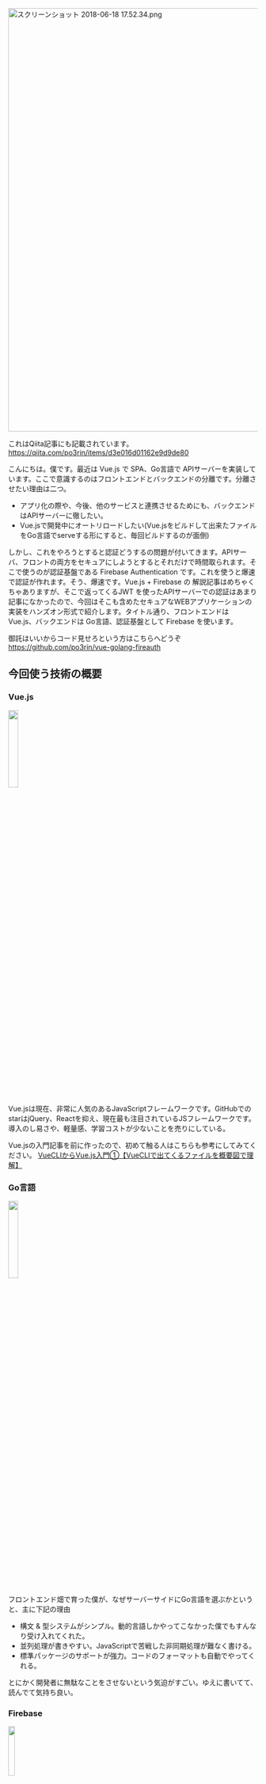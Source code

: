 
<img width="855" alt="スクリーンショット 2018-06-18 17.52.34.png" src="https://qiita-image-store.s3.amazonaws.com/0/186028/47db3a74-6c0c-1c50-682b-f7d6b2158ba9.png">


これはQiita記事にも記載されています。
https://qiita.com/po3rin/items/d3e016d01162e9d9de80


こんにちは。僕です。最近は Vue.js で SPA、Go言語で APIサーバーを実装しています。ここで意識するのはフロントエンドとバックエンドの分離です。分離させたい理由は二つ。

* アプリ化の際や、今後、他のサービスと連携させるためにも、バックエンドはAPIサーバーに徹したい。
* Vue.jsで開発中にオートリロードしたい(Vue.jsをビルドして出来たファイルをGo言語でserveする形にすると、毎回ビルドするのが面倒)

しかし、これをやろうとすると認証どうするの問題が付いてきます。APIサーバ、フロントの両方をセキュアにしようとするとそれだけで時間取られます。そこで使うのが認証基盤である Firebase Authentication です。これを使うと爆速で認証が作れます。そう、爆速です。Vue.js + Firebase の 解説記事はめちゃくちゃありますが、そこで返ってくるJWT を使ったAPIサーバーでの認証はあまり記事になかったので、今回はそこも含めたセキュアなWEBアプリケーションの実装をハンズオン形式で紹介します。タイトル通り、フロントエンドは Vue.js、バックエンドは Go言語、認証基盤として Firebase を使います。

御託はいいからコード見せろという方はこちらへどうぞ
https://github.com/po3rin/vue-golang-fireauth

## 今回使う技術の概要

### Vue.js

<img src="https://qiita-image-store.s3.amazonaws.com/0/186028/f854d45f-ac35-8092-ef62-cff61b4bb3ea.png" width=20%>

Vue.jsは現在、非常に人気のあるJavaScriptフレームワークです。GitHubでのstarはjQuery、Reactを抑え、現在最も注目されているJSフレームワークです。導入のし易さや、軽量感、学習コストが少ないことを売りにしている。

Vue.jsの入門記事を前に作ったので、初めて触る人はこちらも参考にしてみてください。
[VueCLIからVue.js入門①【VueCLIで出てくるファイルを概要図で理解】](https://qiita.com/po3rin/items/3968f825f3c86f9c4e21)

### Go言語

<img src="https://qiita-image-store.s3.amazonaws.com/0/186028/c5eebff9-91cc-fce6-a46f-2c697f5fc8d1.png" width=20%>

フロントエンド畑で育った僕が、なぜサーバーサイドにGo言語を選ぶかというと、主に下記の理由

* 構文 & 型システムがシンプル。動的言語しかやってこなかった僕でもすんなり受け入れてくれた。
* 並列処理が書きやすい。JavaScriptで苦戦した非同期処理が難なく書ける。
* 標準パッケージのサポートが強力。コードのフォーマットも自動でやってくれる。

とにかく開発者に無駄なことをさせないという気迫がすごい。ゆえに書いてて、読んでて気持ち良い。

### Firebase

<img src="https://qiita-image-store.s3.amazonaws.com/0/186028/dc9dd216-2e8e-f2f1-6fe0-3dba3f82da03.png" width=16%>

FirebaseはMBaas(mobile backend as a service)と呼ばれるものの一種で，オンラインでサインアップするだけでサーバのセットアップやメンテナンスに煩わされることなく使い始めることができ，リアルタイム同期型データベースやユーザ認証等の様々な機能が使えます。趣味で開発する規模であればだいたい無料で使えます。

### JWT

<img src="https://qiita-image-store.s3.amazonaws.com/0/186028/b3fe9aef-86d7-55a6-0b2b-f45abc8dcb80.jpeg" width=40%>

JWT(Json Web Token)と書いてジョットと読むらしい。このトークンを使ってクライアント＆サーバー間で認証できる。特徴としては、

* 発行者が鍵を使ってJSONを署名し、トークンとして使う。
* JSONなので任意の情報を含めることができる(ユーザー名など)。
* 発行者は鍵を使ってトークンの検証を行う為、改竄を検知できる。

上記の特徴から、僕が特にメリットに感じた点は「ステートレス」という点。サーバ側にセッションストアを持たなくても検証ができる。

JWTは以下のフォーマットに従った文字列です。

```
{base64エンコードしたhead１er}.{base64エンコードしたclaims}.{署名}
```

実際にこちらのサイトでJWTのエンコード、デコードが試せる。
https://jwt.io/

JWTをGo言語で解説した記事を前に作ったので、JWTの解説についてはこちらを参考にしてください。
[Go言語で理解するJWT認証 実装ハンズオン](https://qiita.com/po3rin/items/740445d21487dfcb5d9f)

## 実装するアーキテクチャ

サインアップはフロント側で行います。サインアップしたアカウントでサインインすると Firebase から JWT が返却されます。このJWTを使ってAPIサーバーにアクセスします。図にすると下記のような形になります。

<img width="859" alt="スクリーンショット 2018-06-18 18.00.38.png" src="https://qiita-image-store.s3.amazonaws.com/0/186028/69c4a410-0ff6-8cda-e1ce-32860424d162.png">


## Vue.jsでSPAを作る

### 必要なインストール
Vue.jsの開発環境を整えるためにvue-cliを使います。そのためnode.jsをインストールしておいてください。インストールされているか下記で確認しましょう。

```bash
$ node -v
v9.5.0

$ npm -v
v5.6.0
```

### Vueアプリケーションの雛形作成

vue-cliをインストールしましょう

```bash
$ npm install -g vue-cli
```
これでVueアプリケーションの雛形が作成できます。早速任意の場所で下記を実行。test-vueの部分はプロジェクト名&ディレクトリ名になります。

```bash
$ vue init webpack test-vue
```

いろいろ聞かれますが、お好みで設定を変えれます。全部EnterでもOKです。実行が終わったら下記を実行し、雛形を確認してみましょう。

```bash
$ cd test-vue
$ npm run dev
```

最終的にコマンドに出ているURLにブラウザからアクセスしてみてください。Vueアプリケーションの土台ができています。

### まずは認証なしSPAを作る

src/HelloWorld を認証後のマイページにすることを想定していきます。そのためにSigninページ、Signupページを追加で作ります。

まずはAPIを叩くために、Promise ベースの HTTPクライアントである axios を導入します。

```bash

$ npm install axios --save
```

これを使って、APIサーバーからデータを受け取って表示するマイページを作成します。
では早速、src/components/HelloWorld.vueを編集します。

```vue

<template>
  <div class='hello'>
    <h1>{{ msg }}</h1>
    <h2>Essential Links</h2>
    <button @click="apiPublic">public</button>
    <button @click="apiPrivate">private</button>
  </div>
</template>

<script>
import axios from 'axios'
export default {
  name: 'HelloWorld',
  data () {
    return {
      msg: 'Welcome to Your Vue.js App'
    }
  },
  methods: {
    apiPublic: async function () {
      let res = await axios.get('http://localhost:8000/public')
      this.msg = res.data
    },
    apiPrivate: async function () {
      let res = await axios.get('http://localhost:8000/private')
      this.msg = res.data
    }
  }
}
</script>

<!-- Add 'scoped' attribute to limit CSS to this component only -->
<style scoped>
h1, h2 {
  font-weight: normal;
}
ul {
  list-style-type: none;
  padding: 0;
}
li {
  display: inline-block;
  margin: 0 10px;
}
a {
  color: #42b983;
}
button {
  margin: 10px 0;
  padding: 10px;
}
</style>
```

下のようになります

<img width="790" alt="スクリーンショット 2018-06-19 18.11.14.png" src="https://qiita-image-store.s3.amazonaws.com/0/186028/3818ad0b-732c-639d-df44-36035c75808e.png">

今はAPIを叩くボタンを押しても、まだAPIサーバーを作ってないのでエラーが出るはずです。

そして src/components/Signup.vue と src/components/Signin.vue を作成します。
まずは src/components/Signup.vue から

```vue

<template>
  <div class="signup">
    <h2>Sign up</h2>
    <input type="text" placeholder="Username" v-model="email">
    <input type="password" placeholder="Password" v-model="password">
    <button>Register</button>
    <p>Do you have an account?
      <router-link to="/signin">sign in now!!</router-link>
    </p>
  </div>
</template>

<script>
export default {
  name: 'Signup',
  data () {
    return {
      email: '',
      password: ''
    }
  }
}
</script>

<style scoped>
h1, h2 {
  font-weight: normal;
}
ul {
  list-style-type: none;
  padding: 0;
}
li {
  display: inline-block;
  margin: 0 10px;
}
a {
  color: #42b983;
}
.signup {
  margin-top: 20px;
  display: flex;
  flex-flow: column nowrap;
  justify-content: center;
  align-items: center
}
input {
  margin: 10px 0;
  padding: 10px;
}
button {
  margin: 10px 0;
  padding: 10px;
}
</style>
```

下のようになっているはず。signInページへ遷移するリンクはつけていないので　'localhost:8080/#/signup'　のようにURLで直接みてみましょう。

<img width="739" alt="スクリーンショット 2018-06-19 18.05.05.png" src="https://qiita-image-store.s3.amazonaws.com/0/186028/02b9adc9-ce96-0cbb-f488-f6f8caf4a5c0.png">


まだサインアップはできません。後程つけていきます。次は src/components/Signin.vue です。

```vue

<template>
    <div class="signin">
        <h2>Sign in</h2>
        <input type="text" placeholder="email" v-model="email">
        <input type="password" placeholder="Password" v-model="password">
        <button>Signin</button>
        <p>You don't have an account?
            <router-link to="/signup">create account now!!</router-link>
        </p>
    </div>
</template>

<script>
export default {
  name: 'Signin',
  data: function () {
    return {
      email: '',
      password: ''
    }
  }
}
</script>

<style scoped>
h1, h2 {
  font-weight: normal;
}
ul {
  list-style-type: none;
  padding: 0;
}
li {
  display: inline-block;
  margin: 0 10px;
}
a {
  color: #42b983;
}
.signin {
  margin-top: 20px;
  display: flex;
  flex-flow: column nowrap;
  justify-content: center;
  align-items: center
}
input {
  margin: 10px 0;
  padding: 10px;
}
button {
  margin: 10px 0;
  padding: 10px;
}
</style>
```

そしてこうなります。'localhost:8080/#/signin'　のようにURLで直接みてみましょう。

<img width="792" alt="スクリーンショット 2018-06-19 18.04.40.png" src="https://qiita-image-store.s3.amazonaws.com/0/186028/14c833c8-acca-f485-23c8-decbf2c3c6a4.png">

実際に動くサインイン機能は後程実装します。

最後に、作成したページへのルーティングを設定します。src/router/index.js を編集します。

```js
import Vue from 'vue'
import Router from 'vue-router'
import HelloWorld from '@/components/HelloWorld'
import Signup from '@/components/Signup'
import Signin from '@/components/Signin'

Vue.use(Router)

export default new Router({
  routes: [
    {
      path: '*',
      redirect: 'signin'
    },
    {
      path: '/',
      name: 'HelloWorld',
      component: HelloWorld
    },
    {
      path: '/signup',
      name: 'Signup',
      component: Signup
    },
    {
      path: '/signin',
      name: 'Signin',
      component: Signin
    }
  ]
})
```

これでサインアップ用、サインイン用、マイページの3ページができました。
では早速APIサーバーの実装に入りましょう。

## Vue.jsから叩くAPIサーバーをGo言語で実装する

<img width="815" alt="スクリーンショット 2018-06-18 18.44.12.png" src="https://qiita-image-store.s3.amazonaws.com/0/186028/74fa4d1e-4c95-1c64-43cf-a218609c97a3.png">

### 簡易なHTTPサーバー実装

認証なしの簡易APIサーバーを作ります。今回は軽量なウェブツールキット gorilla/mux を使いましょう。
まずはmain.goを作成します。

```go
package main

import (
	"log"
	"net/http"

	"github.com/gorilla/mux"
)

func public(w http.ResponseWriter, r *http.Request) {
	w.Write([]byte("hello public!\n"))
}

func private(w http.ResponseWriter, r *http.Request) {
	w.Write([]byte("hello private!\n"))
}

func main() {
	r := mux.NewRouter()
	r.HandleFunc("/public", public)
	r.HandleFunc("/private", private)

	log.Fatal(http.ListenAndServe(":8000", r))
}
```

実際にAPIが叩けるか terminal 等から確認しましょう。

```bash
$ go run main.go

$ curl localhost:8080/public
hello public!

$ curl localhost:8080/private
hello private!
```

いいですね！簡単にHTTPサーバーをかけました。ただし、Vue.js からはまだ叩けません。CORSのエラーが出ます。サーバー側でCORSの設定をする必要があります。

### CORSの設定

main関数の中を編集します。私はlocalhost:8080を設定していますが、各自、Vue.jsが立ち上がっているIPアドレス + ポート番号を設定してください。更に今回は HTTP Repuest の Header に Authorizationヘッダーをつけるので、これも許可します。関数の最後の行でCORSを設定してます。CORSを設定する handlers は github.com/gorilla/handlers を使っているのでこちらもimportしておきましょう。

```go
// ...
import (
  // ...
  "github.com/gorilla/handlers"
)

// ...

func main() {
	allowedOrigins := handlers.AllowedOrigins([]string{"http://localhost:8080"})
	allowedMethods := handlers.AllowedMethods([]string{"GET", "POST", "DELETE", "PUT"})
	allowedHeaders := handlers.AllowedHeaders([]string{"Authorization"})

	r := mux.NewRouter()
	r.HandleFunc("/public", public)
	r.HandleFunc("/private", private)

	log.Fatal(http.ListenAndServe(":8000", handlers.CORS(allowedOrigins, allowedMethods, allowedHeaders)(r)))
}
```

これで簡易的ですがAPIサーバーが出来ました。Vue.jsからAPIを叩いて画面の表示が変わることを確認しましょう。

## Firebase Authentication を使って認証機能を追加する

<img width="887" alt="スクリーンショット 2018-06-18 18.45.55.png" src="https://qiita-image-store.s3.amazonaws.com/0/186028/a263f340-8145-db0f-b350-ac0d8489d959.png">

では本題の認証をつけていきましょう。まずは上の形を目指します。

### Firebase を設定
https://firebase.google.com から初めます。
コンソールに入り、プロジェクトを新規作成します。

ウェブアプリにFirebaseを追加する をクリックします。
プロジェクトでFirebaseを使うために必要な設定項目が表示されるのでこれをコピーしておきます。

そして今回の実装例としてメールアドレスでの認証を行うので、Authenticationの メール/パスワード を有効にします。もちろんGoogleアカウント認証や、GitHub認証もここから設定できます。これでメールアドレスとパスワードによる認証の準備が出来ました。

Vue.js で Firebase を使うためのモジュールもここで install しておきましょう。

```bash
$ npm install firebase --save
```
src/main.jsに先ほどの設定を組み込みます。下記を自分の設定に書き換えてください。

```js
// ...
import firebase from 'firebase'

Vue.config.productionTip = false

const config = {
  apiKey: 'YOUR_KEY',
  authDomain: 'YOUR_DOMAIN.firebaseapp.com',
  databaseURL: 'YOUR_DOMAIN.firebaseio.com',
  projectId: 'YOUR_ID',
  storageBucket: 'YOUR_BUCKET_ID.appspot.com',
  messagingSenderId: 'YOUR_SENDER_ID'
}
firebase.initializeApp(config)

// ... Vueインスタンス作成　省略
```

これでFirebaseをVue.jsで使う準備が出来ました。

### サインアップ機能

早速 Signup 機能をつけていきましょう。Signup.vue を書き換えます。buttonタグにイベントと、SignUpメソッドを追加しています。

```vue

<template>
  <div class="signup">
    <h2>Sign up</h2>
    <input type="text" placeholder="Username" v-model="email">
    <input type="password" placeholder="Password" v-model="password">
    <button @click="signUp">Register</button>
    <p>Do you have an account?
      <router-link to="/signin">sign in now!!</router-link>
    </p>
  </div>
</template>

<script>
import firebase from 'firebase'
export default {
  name: 'Signup',
  data () {
    return {
      email: '',
      password: ''
    }
  },
  methods: {
    signUp: function () {
      firebase.auth().createUserWithEmailAndPassword(this.email, this.password).then(user => {
        console.log('Create account: ', user.email)
      }).catch(error => {
        console.log(error.message)
      })
    }
  }
}
</script>

<!-- css省略 -->
```

入力のあったメアドとパスワードを createUserWithEmailAndPassword()でFirebaseに送ってユーザーを作成しています。あとはこのアカウントでログインできる処理を追加します。

### サインイン機能

先ほどサインアップしたアカウントでログインできるようにします。Signin.vue を書き換えます。buttonタグにイベントと、signInメソッドを追加します。

```vue

<template>
    <div class="signin">
        <h2>Sign in</h2>
        <input type="text" placeholder="email" v-model="email">
        <input type="password" placeholder="Password" v-model="password">
        <button @click="signIn">Signin</button>
        <p>You don't have an account?
            <router-link to="/signup">create account now!!</router-link>
        </p>
    </div>
</template>

<script>
import firebase from 'firebase'
export default {
  name: 'Signin',
  data: function () {
    return {
      email: '',
      password: ''
    }
  },
  methods: {
    signIn: function () {
      firebase.auth().signInWithEmailAndPassword(this.email, this.password).then(res => {
        localStorage.setItem('jwt', res.user.qa)
        this.$router.push('/')
      }, err => {
        alert(err.message)
      })
    }
  }
}
</script>

<!-- css省略 -->
```

ここでのポイントはログイン時に返ってきたユーザー情報から、サーバーでの認証に使うJWT(res.user.qa)をローカルストレージに保管している点です。これを使って後ほどAPIサーバーの認証を突破します。ログインした後は "/" に遷移させます。

### サインアウト機能

サインアウト機能も簡単です。firebase.auth().signOut()を実行するだけです。この時に /signin にリダイレクトするようにしておきます。また、JWTもローカルストレージから削除します。また、せっかくのマイページなので、ユーザーのメアドを表示するようにしておきましょう。firebase.auth().currentUser.email で取得できます。

```html
<template>
  <div class='hello'>
    <h1>Hello {{ name }}!!</h1>
    <h1>{{ msg }}</h1>
    <h2>Essential Links</h2>
    <button @click="signOut">Sign out</button>
    <button @click="apiPublic">public</button>
    <button @click="apiPrivate">private</button>
  </div>
</template>

<script>
import axios from 'axios'
import firebase from 'firebase'
export default {
  name: 'HelloWorld',
  data () {
    return {
      msg: 'Welcome to Your Vue.js App',
      name: firebase.auth().currentUser.email
    }
  },
  methods: {
    signOut: function () {
      firebase.auth().signOut().then(() => {
        localStorage.removeItem('jwt')
        this.$router.push('/signin')
      })
    },
    apiPublic: async function () {
      let res = await axios.get('http://localhost:8000/public')
      this.msg = res.data
    },
    apiPrivate: async function () {
      let res = await axios.get('http://localhost:8000/private')
      this.msg = res.data
    }
  }
}
</script>

<!-- css省略 -->
```

### vue-router で認証済みか確認

このままではログインしてなくてもURL直打ちでマイページに入れてしまいます。なので、認証が必要なルーターにログイン済みか確認するコードを追加する必要があります。src/router/index.js を編集しましょう。

```js

// ...
import firebase from 'firebase'

// ...

let router = new Router({
  routes: [
    {
      path: '*',
      redirect: 'signin'
    },
    {
      path: '/',
      name: 'HelloWorld',
      component: HelloWorld,
      meta: { requiresAuth: true }
    },
    {
      path: '/signup',
      name: 'Signup',
      component: Signup
    },
    {
      path: '/signin',
      name: 'Signin',
      component: Signin
    }
  ]
})

// router.beforeEach()を追加
router.beforeEach((to, from, next) => {
  let currentUser = firebase.auth().currentUser
  let requiresAuth = to.matched.some(record => record.meta.requiresAuth)
  if (requiresAuth && !currentUser) next('signin')
  else if (!requiresAuth && currentUser) next()
  else next()
})

export default router

```

大事なのは '/' のみに設定した meta: { requiresAuth: true } です。これで、このrouteに認証が必要かを判断します。
firebase.auth().currentUser で現在ログインしているユーザーを返します。これでログインしていない場合は、/signin にリダイレクトされるようになりました。

### Vue.jsのライフサイクルに合うようにFirebaseを初期化する

Vue.jsでFirebase Authentication を使う際の最大のポイントはここになると思います。ここまでの実装ではログインした後でも、ブラウザを更新したら /signin　にリダイレクトされてしまいます。

理由としては、先ほど実装した beforeEach が Firebase が初期化される前に実行されるので、アプリケーションの最初のロード時に　firebase.auth().currentUser が null を返してしまう為です。

これを回避するために onAuthStateChanged を使います。これはユーザーの認証状況が変更されたら実行されるオブザーバーです。現在のユーザを取得したときにAuthオブジェクトが初期化などの中間状態にならないようにすることができます。これでVueインスタンス作成のコードを包むことで、Firebase の初期化後に Vueインスタンスが作成されるようになります。src/main.js を編集しましょう！

```js
// ...

firebase.auth().onAuthStateChanged(user => {
  /* eslint-disable no-new */
  if (!app) {
    new Vue({
      el: '#app',
      router,
      components: { App },
      template: '<App/>'
    })
  }
})

// ...
```

これでログイン後にブラウザ更新しても /signin にリダイレクトされなくなりました。

## APIサーバーをJWT認証でセキュアにする

<img width="859" alt="スクリーンショット 2018-06-18 18.00.38.png" src="https://qiita-image-store.s3.amazonaws.com/0/186028/69c4a410-0ff6-8cda-e1ce-32860424d162.png">


いよいよ最終段階。最初に見せた上のような形まで持って行きます。
APIサーバーは現状、誰でも叩けるようになっています。アプリケーションとしては Vue.js でサインインに成功した人だけが API を叩けるようにしたいところです。そこで使うのが JWT です。先ほど、ローカルストレージに保存した JWT を使ってサインイン済みのユーザーか検証します。

### Firebase Admin SDK Go セットアップの準備

Go言語で Firebase を使うための設定をしていきます。まずは　Firebase Admin SDK Go　を使えるように設定していきます。まずは必要なパッケージを読み込み

```bash
$ go get -u firebase.google.com/go
$ go get -u google.golang.org/api/option
```

サービスアカウントの認証情報が含まれる JSON ファイル をGo言語で読み込んでFirebaseのセットアップが完了します！
このJSONファイルは Firebase Console または Google Cloud Consoleで取得可能です。僕は Cloud Platform Console で取得しました。

【Firebase Consoleの場合】
- プロジェクトの設定ページの [サービス アカウント] タブに移動し、[サービス アカウント] タブの [Firebase Admin SDK] セクション下部にある [新しい秘密鍵を生成] ボタンをクリックします。

【Cloud Platform Consolの場合】
- [IAM と管理] > [サービス アカウント] にアクセスします。そして、新しい秘密鍵を生成し、ローカルに JSON ファイルを保存します

さらに詳しいセットアップのやり方は公式ドキュメント「サーバーに Firebase Admin SDK を追加する」へ
https://firebase.google.com/docs/admin/setup?authuser=0

### JWT を Go言語 + Firebase で検証

JWTを検証するミドルウェアを作成します。このミドルウェアでハンドラーをラップしてあげれば、ラップした全てのAPIに検証機能がつきます。
先ほど作成した鍵ファイルへのパスは環境変数で読み込み、下記のコードでセットアップします。Go言語での環境変数は os.Getenv("環境変数名") で読み込めます。

```go

import (
    // ...

    firebase "firebase.google.com/go"
    "google.golang.org/api/option"
)

func authMiddleware(next http.HandlerFunc) http.HandlerFunc {
	return func(w http.ResponseWriter, r *http.Request) {
        // Firebase SDK のセットアップ
		opt := option.WithCredentialsFile(os.Getenv("CREDENTIALS"))
		app, err := firebase.NewApp(context.Background(), nil, opt)
		if err != nil {
			fmt.Printf("error: %v\n", err)
                        os.Exit(1)
		}
		auth, err := app.Auth(context.Background())
		if err != nil {
			fmt.Printf("error: %v\n", err)
                        os.Exit(1)
		}

        // クライアントから送られてきた JWT 取得
		authHeader := r.Header.Get("Authorization")
                idToken := strings.Replace(authHeader, "Bearer ", "", 1)

                // JWT の検証
		token, err := auth.VerifyIDToken(context.Background(), idToken)
		if err != nil {
                        // JWT が無効なら Handler に進まず別処理
                        fmt.Printf("error verifying ID token: %v\n", err)
                        w.Write([]byte("error verifying ID token\n"))
                        return
		}
		log.Printf("Verified ID token: %v\n", token)
		next.ServeHTTP(w, r)
	}
}

// ...

```

verifyIDToken()で JWT の検証を Firebase で行なっています。エラーハンドリング等は分かりやすさの為に簡易化していますが、これでミドルウェアは完成です。こいつでprivateハンドラーをラップします。

```go
func main() {
    // ...

    r.HandleFunc("/private", authMiddleware(private))

    // ...
}

```

これで有効なJWTをもつ人だけが /private からデータをもらうことができるようになりました。 実際にAPIをterminalから叩いて見ましょう

```
$ go run main.go

$ curl localhost:8080/public
hello public!

$ curl localhost:8080/privte
error verifying ID token
```

JWT をサーバーに送ってないので /private だけ求めていた'hello private!'が返ってきませんでした。Vue.js側で JWT をHeaderに入れてHTTPリクエストするメソッドを実装しましょう。HelloWorld.vue の apiPrivate関数を編集します。

```js
// ...
apiPrivate: async function () {
    let res = await axios.get('http://localhost:8000/private', {
    headers: {'Authorization': `Bearer ${localStorage.getItem('jwt')}`}
    })
    this.msg = res.data
}
// ...
```

ここでは axiosで Authorization Headerをつけています。ローカルストレージに保管してあるJWTをサーバーに送って検証してもらいます。ここまできたらprivateボタンを推して、データが返ってくるか確認して見ましょう。

これで Vue.js + Go言語 + Firebase で認証付きWEBアプリケーションが完成しました！

## まとめ

Vue.js + Go言語 + Firebase を使って簡単に認証付きWEBアプリケーションができました。クライアントとサーバーが分離しているので、他のマイクロサービスと連携させるのも楽だと思います。ここからユーザーごとにMySQL等でデータを持たせたい場合は、JWT の中の sub を uidとして保存し、ユーザーを識別する形も取れるようです。これからはこれをベースにガンガン開発できます。 もし詰まった箇所があればコメント欄で教えてください！

## 参考記事

[Firebase Authentication 日本語ドキュメント](https://firebase.google.com/docs/auth/?hl=ja)
[Vue 2 + Firebase: How to build a Vue app with Firebase authentication system in 15 minutes](https://medium.com/@anas.mammeri/vue-2-firebase-how-to-build-a-vue-app-with-firebase-authentication-system-in-15-minutes-fdce6f289c3c)
[Vue.js + Firebase を使って爆速でユーザ認証を実装する](https://qiita.com/sin_tanaka/items/ea149a33bd9e4b388241)
[遂にFirebase Admin SDK Goが登場！](https://qiita.com/koki_cheese/items/2d111b2b074bfa697776)
[Goで始めるMiddleware](https://qiita.com/tnakata/items/ea962f1cdad21c2f68aa)
